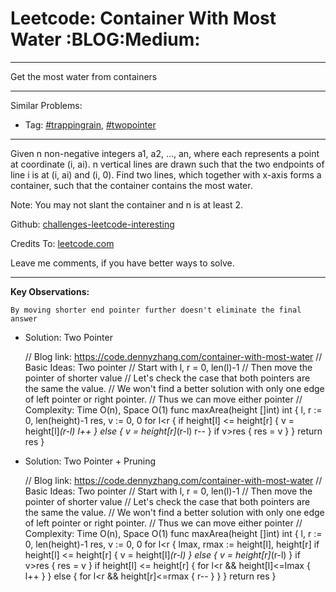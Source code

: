# Leetcode: Container With Most Water     :BLOG:Medium:


---

Get the most water from containers  

---

Similar Problems:  
-   Tag: [#trappingrain](https://code.dennyzhang.com/tag/trappingrain), [#twopointer](https://code.dennyzhang.com/tag/twopointer)

---

Given n non-negative integers a1, a2, &#x2026;, an, where each represents a point at coordinate (i, ai). n vertical lines are drawn such that the two endpoints of line i is at (i, ai) and (i, 0). Find two lines, which together with x-axis forms a container, such that the container contains the most water.  

Note: You may not slant the container and n is at least 2.  

Github: [challenges-leetcode-interesting](https://github.com/DennyZhang/challenges-leetcode-interesting/tree/master/container-with-most-water)  

Credits To: [leetcode.com](https://leetcode.com/problems/container-with-most-water/description/)  

Leave me comments, if you have better ways to solve.  

---

**Key Observations:**  

    By moving shorter end pointer further doesn't eliminate the final answer

-   Solution: Two Pointer

    // Blog link: https://code.dennyzhang.com/container-with-most-water
    // Basic Ideas: Two pointer
    //   Start with l, r = 0, len(l)-1
    //   Then move the pointer of shorter value
    //     Let's check the case that both pointers are the same the value.
    //     We won't find a better solution with only one edge of left pointer or right pointer.
    //     Thus we can move either pointer
    // Complexity: Time O(n), Space O(1)
    func maxArea(height []int) int {
        l, r := 0, len(height)-1
        res, v := 0, 0
        for l<r {
            if height[l] <= height[r] {
                v = height[l]*(r-l)
                l++
            } else {
                v = height[r]*(r-l)
                r--
            }
            if v>res { res = v }
        }
        return res
    }

-   Solution: Two Pointer + Pruning

    // Blog link: https://code.dennyzhang.com/container-with-most-water
    // Basic Ideas: Two pointer
    //   Start with l, r = 0, len(l)-1
    //   Then move the pointer of shorter value
    //     Let's check the case that both pointers are the same the value.
    //     We won't find a better solution with only one edge of left pointer or right pointer.
    //     Thus we can move either pointer
    // Complexity: Time O(n), Space O(1)
    func maxArea(height []int) int {
        l, r := 0, len(height)-1
        res, v := 0, 0
        for l<r {
            lmax, rmax := height[l], height[r]
            if height[l] <= height[r] {
                v = height[l]*(r-l)
            } else {
                v = height[r]*(r-l)
            }
            if v>res { res = v }
            if height[l] <= height[r] {
                for l<r && height[l]<=lmax { l++ }
            } else {
                for l<r && height[r]<=rmax { r-- }
            }
        }
        return res
    }